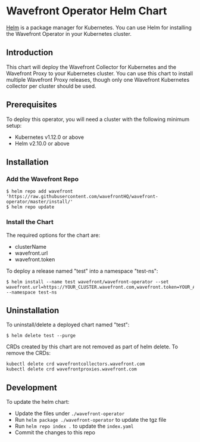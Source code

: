 # Wavefront Operator Helm Chart

[Helm](https://helm.sh/) is a package manager for Kubernetes. You can use Helm for installing the Wavefront Operator in your Kubernetes cluster.

## Introduction
This chart will deploy the Wavefront Collector for Kubernetes and the Wavefront Proxy to your Kubernetes cluster. You can use this chart to install multiple Wavefront Proxy releases, though only one Wavefront Kubernetes collector per cluster should be used.

## Prerequisites

To deploy this operator, you will need a cluster with the following minimum setup:

* Kubernetes v1.12.0 or above
* Helm v2.10.0 or above

## Installation

### Add the Wavefront Repo
```
$ helm repo add wavefront 'https://raw.githubusercontent.com/wavefrontHQ/wavefront-operator/master/install/'
$ helm repo update
```

### Install the Chart
The required options for the chart are:
- clusterName
- wavefront.url
- wavefront.token

To deploy a release named "test" into a namespace "test-ns":
```
$ helm install --name test wavefront/wavefront-operator --set wavefront.url=https://YOUR_CLUSTER.wavefront.com,wavefront.token=YOUR_API_TOKEN,clusterName=YOUR_CLUSTER_NAME --namespace test-ns
```

## Uninstallation
To uninstall/delete a deployed chart named "test":
```
$ helm delete test --purge
```

CRDs created by this chart are not removed as part of helm delete. To remove the CRDs:
```
kubectl delete crd wavefrontcollectors.wavefront.com
kubectl delete crd wavefrontproxies.wavefront.com
```

## Development
To update the helm chart:
- Update the files under `./wavefront-operator`
- Run `helm package ./wavefront-operator` to update the tgz file
- Run `helm repo index .` to update the `index.yaml`
- Commit the changes to this repo
